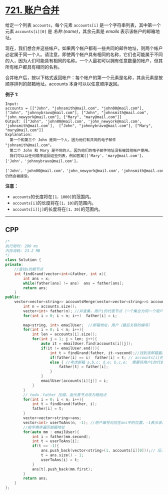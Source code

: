 # [721. 账户合并](https://leetcode-cn.com/problems/accounts-merge/)

给定一个列表 `accounts`，每个元素 `accounts[i]` 是一个字符串列表，其中第一个元素 `accounts[i][0]` 是 *名称 (name)*，其余元素是 *emails* 表示该帐户的邮箱地址。

现在，我们想合并这些帐户。如果两个帐户都有一些共同的邮件地址，则两个帐户必定属于同一个人。请注意，即使两个帐户具有相同的名称，它们也可能属于不同的人，因为人们可能具有相同的名称。一个人最初可以拥有任意数量的帐户，但其所有帐户都具有相同的名称。

合并帐户后，按以下格式返回帐户：每个帐户的第一个元素是名称，其余元素是按顺序排列的邮箱地址。accounts 本身可以以任意顺序返回。

**例子 1:**

```
Input: 
accounts = [["John", "johnsmith@mail.com", "john00@mail.com"], ["John", "johnnybravo@mail.com"], ["John", "johnsmith@mail.com", "john_newyork@mail.com"], ["Mary", "mary@mail.com"]]
Output: [["John", 'john00@mail.com', 'john_newyork@mail.com', 'johnsmith@mail.com'],  ["John", "johnnybravo@mail.com"], ["Mary", "mary@mail.com"]]
Explanation: 
  第一个和第三个 John 是同一个人，因为他们有共同的电子邮件 "johnsmith@mail.com"。 
  第二个 John 和 Mary 是不同的人，因为他们的电子邮件地址没有被其他帐户使用。
  我们可以以任何顺序返回这些列表，例如答案[['Mary'，'mary@mail.com']，['John'，'johnnybravo@mail.com']，
  ['John'，'john00@mail.com'，'john_newyork@mail.com'，'johnsmith@mail.com']]仍然会被接受。
```

**注意：**

- `accounts`的长度将在`[1，1000]`的范围内。
- `accounts[i]`的长度将在`[1，10]`的范围内。
- `accounts[i][j]`的长度将在`[1，30]`的范围内。

***

## CPP

```cpp
/*
执行用时: 200 ms
内存消耗: 23.2 MB
*/
class Solution {
private:
    //查找x的根节点
    int findGrand(vector<int>&father, int x){
		int ans = x;
		while(father[ans] != ans)  ans = father[ans];
		return ans;
	}
public:
    vector<vector<string>> accountsMerge(vector<vector<string>>& accounts) {
		int n = accounts.size();
		vector<int> father(n); //并查集，用户i的代表节点（一个集合为同一个用户名称的编号，最早出现的编号为根节点)
		for(int i = 0; i < n; i++)  father[i] = i;
		
        map<string, int> emailUser;  //邮箱地址，用户（最后关联的编号）
		for(int i = 0; i < n; i++){
			int len = accounts[i].size();
			for(int j = 1; j < len; j++){
				auto it = emailUser.find(accounts[i][j]);
				if(it != emailUser.end()){
					int t = findGrand(father, it->second);//找到该邮箱最后关联的用户 的 根节点
					if(father[i] == i)  father[i] = t; // accounts[i]的邮箱第一次出现在前面扫描到的accounts
					else { //考虑邮箱 a,b,c; d,e; b,c,e;  需要将用户1的代表节点改为用户0
						father[t] = father[i];
					}
				}
				emailUser[accounts[i][j]] = i; 
			}
		}
		// todo：father 压缩，由代表节点改为根结点
		for(int i = 0; i < n; i++){
			int t = findGrand(father, i);
			father[i] = t;
		}
        vector<vector<string>>ans;
		vector<int> userToAns(n, -1); //用户编号对应在ans中的位置，-1表示该用户未push进ans里
		//按字典序遍历邮箱地址
		for(auto mm : emailUser){
			int i = father[mm.second];
			int t = userToAns[i];
			if(t == -1){
				ans.push_back(vector<string>(1, accounts[i][0]));// 压入名称
				t = ans.size() - 1;     
				userToAns[i] = t;
			}
			ans[t].push_back(mm.first);
		}
		return ans;
    }
};
```

